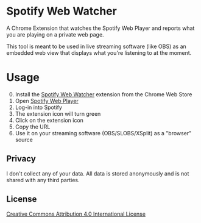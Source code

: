 # Spotify Web Watcher

A Chrome Extension that watches the Spotify Web Player and reports what you are playing on a private web page.

This tool is meant to be used in live streaming software (like OBS)  as an embedded web view that displays what you're listening to at the moment. 

# Usage

0. Install the [Spotify Web Watcher](https://chrome.google.com/webstore/detail/bdmajojbomhndfchgmljkjihdpjhcefl) extension from the Chrome Web Store
0. Open [Spotify Web Player](https://open.spotify.com)
0. Log-in into Spotify
0. The extension icon will turn green
0. Click on the extension icon
0. Copy the URL
0. Use it on your streaming software (OBS/SLOBS/XSplit) as a "browser" source

## Privacy

I don't collect any of your data. All data is stored anonymously and is not shared with any third parties.

## License

[Creative Commons Attribution 4.0 International License](http://creativecommons.org/licenses/by/4.0/)
